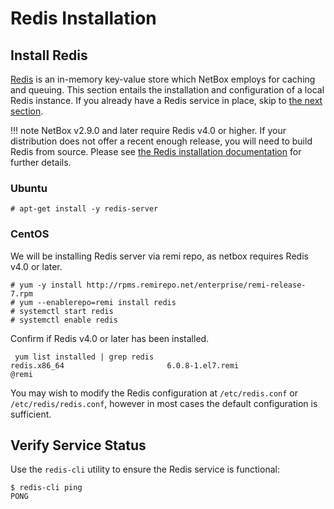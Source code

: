# Redis Installation

## Install Redis

[Redis](https://redis.io/) is an in-memory key-value store which NetBox employs for caching and queuing. This section entails the installation and configuration of a local Redis instance. If you already have a Redis service in place, skip to [the next section](3-netbox.md).

!!! note
    NetBox v2.9.0 and later require Redis v4.0 or higher. If your distribution does not offer a recent enough release, you will need to build Redis from source. Please see [the Redis installation documentation](https://github.com/redis/redis) for further details.

### Ubuntu

```no-highlight
# apt-get install -y redis-server
```

### CentOS
We will be installing Redis server via remi repo, as netbox requires Redis v4.0 or later.
```no-highlight
# yum -y install http://rpms.remirepo.net/enterprise/remi-release-7.rpm
# yum --enablerepo=remi install redis
# systemctl start redis
# systemctl enable redis
```
Confirm if Redis v4.0 or later has been installed. 

```
 yum list installed | grep redis
redis.x86_64                       6.0.8-1.el7.remi                 @remi    
```

You may wish to modify the Redis configuration at `/etc/redis.conf` or `/etc/redis/redis.conf`, however in most cases the default configuration is sufficient.

## Verify Service Status

Use the `redis-cli` utility to ensure the Redis service is functional:

```no-highlight
$ redis-cli ping
PONG
```
